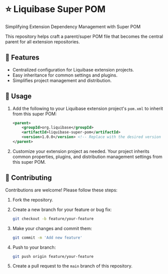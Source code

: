 # :star: Liquibase Super POM

Simplifying Extension Dependency Management with Super POM

This repository helps craft a parent/super POM file that becomes the central parent for all extension repositories.

## :pushpin: Features

- Centralized configuration for Liquibase extension projects.
- Easy inheritance for common settings and plugins.
- Simplifies project management and distribution.

## :wrench: Usage

1. Add the following to your Liquibase extension project's `pom.xml` to inherit from this super POM:

    ```xml
    <parent>
        <groupId>org.liquibase</groupId>
        <artifactId>liquibase-super-pom</artifactId>
        <version>1.0.0</version> <!-- Replace with the desired version -->
    </parent>
    ```

2. Customize your extension project as needed. Your project inherits common properties, plugins, and distribution management settings from this super POM.

## :rocket: Contributing

Contributions are welcome! Please follow these steps:

1. Fork the repository.

2. Create a new branch for your feature or bug fix:

    ```bash
    git checkout -b feature/your-feature
    ```

3. Make your changes and commit them:

    ```bash
    git commit -m 'Add new feature'
    ```

4. Push to your branch:

    ```bash
    git push origin feature/your-feature
    ```

5. Create a pull request to the `main` branch of this repository.